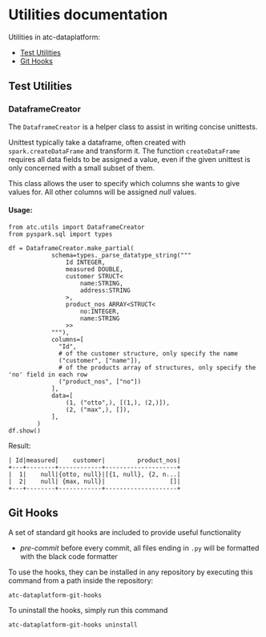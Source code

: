 # Utilities documentation

Utilities in atc-dataplatform:

* [Test Utilities](#test-utilities)
* [Git Hooks](#git-hooks)

## Test Utilities

### DataframeCreator

The `DataframeCreator` is a helper class to assist in writing concise unittests.

Unittest typically take a dataframe, often created with `spark.createDataFrame` and transform it.
The function `createDataFrame` requires all data fields to be assigned a value, even if the 
given unittest is only concerned with a small subset of them.

This class allows the user to specify which columns she wants to give values for. 
All other columns will be assigned *null* values.

#### Usage:

```python3
from atc.utils import DataframeCreator
from pyspark.sql import types

df = DataframeCreator.make_partial(
            schema=types._parse_datatype_string("""
                Id INTEGER,
                measured DOUBLE,
                customer STRUCT<
                    name:STRING,
                    address:STRING
                >,
                product_nos ARRAY<STRUCT<
                    no:INTEGER,
                    name:STRING
                >>
            """),
            columns=[
              "Id", 
              # of the customer structure, only specify the name
              ("customer", ["name"]),
              # of the products array of structures, only specify the 'no' field in each row
              ("product_nos", ["no"])
            ],
            data=[
                (1, ("otto",), [(1,), (2,)]),
                (2, ("max",), []),
            ],
        )
df.show()
```
Result:
```
| Id|measured|    customer|         product_nos|
+---+--------+------------+--------------------+
|  1|    null|{otto, null}|[{1, null}, {2, n...|
|  2|    null| {max, null}|                  []|
+---+--------+------------+--------------------+
```

## Git Hooks

A set of standard git hooks are included to provide useful functionality

- *pre-commit* before every commit, all files ending in `.py` will be formatted with the black code formatter

To use the hooks, they can be installed in any repository by executing this command from a path inside the repository:

    atc-dataplatform-git-hooks

To uninstall the hooks, simply run this command

    atc-dataplatform-git-hooks uninstall

